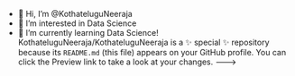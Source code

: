 - 👋 Hi, I’m @KothateluguNeeraja
- 👀 I’m interested in Data Science
- 🌱 I’m currently learning Data Science!
KothateluguNeeraja/KothateluguNeeraja is a ✨ special ✨ repository because its `README.md` (this file) appears on your GitHub profile.
You can click the Preview link to take a look at your changes.
--->
